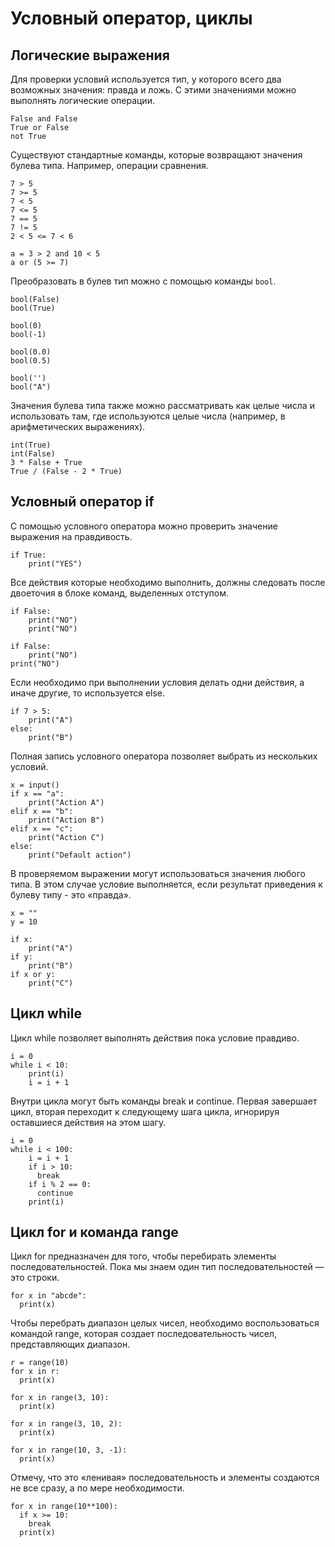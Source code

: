 # Условный оператор, циклы

## Логические выражения

Для проверки условий используется тип, у которого всего два
возможных значения: правда и ложь. С этими значениями можно
выполнять логические операции.

```
False and False
True or False
not True
```

Существуют стандартные команды, которые возвращают значения
булева типа. Например, операции сравнения.

```
7 > 5
7 >= 5
7 < 5
7 <= 5
7 == 5
7 != 5
2 < 5 <= 7 < 6

a = 3 > 2 and 10 < 5
a or (5 >= 7)
```

Преобразовать в булев тип можно с помощью команды `bool`.

```
bool(False)
bool(True)

bool(0)
bool(-1)

bool(0.0)
bool(0.5)

bool('')
bool("A")
```

Значения булева типа также можно рассматривать
как целые числа и использовать там, где используются
целые числа (например, в арифметических выражениях).

```
int(True)
int(False)
3 * False + True
True / (False - 2 * True)
```

## Условный оператор if

С помощью условного оператора можно проверить значение выражения
на правдивость. 

```
if True:
    print("YES")  
```

Все действия которые необходимо выполнить, должны следовать после
двоеточия в блоке команд, выделенных отступом.

```
if False:
    print("NO")
    print("NO")
  
if False:
    print("NO")
print("NO")
```

Если необходимо при выполнении условия делать одни действия, а иначе
другие, то используется else.

```
if 7 > 5:
    print("A")
else:
    print("B")
```

Полная запись условного оператора позволяет выбрать из нескольких
условий.

```
x = input()
if x == "a":
    print("Action A")
elif x == "b":
    print("Action B")
elif x == "c":
    print("Action C")
else:
    print("Default action")
```

В проверяемом выражении могут использоваться значения
любого типа. В этом случае условие выполняется, если результат
приведения к булеву типу - это «правда».

```
x = ""
y = 10

if x:
    print("A")
if y:
    print("B")
if x or y:
    print("C")
```

## Цикл while

Цикл while позволяет выполнять действия пока условие правдиво.

```
i = 0
while i < 10:
    print(i)
    i = i + 1
```

Внутри цикла могут быть команды break и continue. Первая 
завершает цикл, вторая переходит к следующему шага цикла,
игнорируя оставшиеся действия на этом шагу.

```
i = 0
while i < 100:
    i = i + 1
    if i > 10:
      break
    if i % 2 == 0:
      continue
    print(i)
```

## Цикл for и команда range

Цикл for предназначен для того, чтобы перебирать элементы
последовательностей. Пока мы знаем один тип последовательностей —
это строки.

```
for x in "abcde":
  print(x)
```

Чтобы перебрать диапазон целых чисел, необходимо
воспользоваться командой range, которая создает
последовательность чисел, представляющих диапазон.

```
r = range(10)
for x in r:
  print(x)

for x in range(3, 10):
  print(x)
  
for x in range(3, 10, 2):
  print(x)
  
for x in range(10, 3, -1):
  print(x)
```

Отмечу, что это «ленивая» последовательность и элементы
создаются не все сразу, а по мере необходимости.

```
for x in range(10**100):
  if x >= 10:
    break
  print(x)
```
